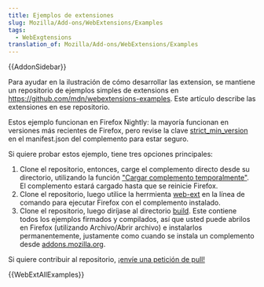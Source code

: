 ```yaml
---
title: Ejemplos de extensiones
slug: Mozilla/Add-ons/WebExtensions/Examples
tags:
  - WebExgtensions
translation_of: Mozilla/Add-ons/WebExtensions/Examples
---
```

{{AddonSidebar}}

Para ayudar en la ilustración de cómo desarrollar las extension, se mantiene un repositorio de ejemplos simples de extensions en <https://github.com/mdn/webextensions-examples>. Este artículo describe las extensiones en ese repositorio.

Estos ejemplo funcionan en Firefox Nightly: la mayoría funcionan en versiones más recientes de Firefox, pero revise la clave [strict_min_version](/en-US/Add-ons/WebExtensions/manifest.json/applications) en el manifest.json del complemento para estar seguro.

Si quiere probar estos ejemplo, tiene tres opciones principales:

1. Clone el repositorio, entonces, carge el complemento directo desde su directorio, utilizando la función ["Cargar complemento temporalmente"](/en-US/Add-ons/WebExtensions/Temporary_Installation_in_Firefox). El complemento estará cargado hasta que se reinicie Firefox.
2. Clone el repositorio, luego utilice la herrmienta [web-ext](/es/Add-ons/WebExtensions/Getting_started_with_web-ext) en la línea de comando para ejecutar Firefox con el complemento instalado.
3. Clone el repositorio, luego diríjase al directorio [build](https://github.com/mdn/webextensions-examples/tree/master/build). Este contiene todos los ejemplos firmados y compilados, así que usted puede abrilos en Firefox (utilizando Archivo/Abrir archivo) e instalarlos permanentemente, justamente como cuando se instala un complemento desde [addons.mozilla.org](https://addons.mozilla.org/en-US/firefox/).

Si quiere contribuir al repositorio, [¡envíe una petición de pull!](https://github.com/mdn/webextensions-examples/blob/master/CONTRIBUTING.md)

{{WebExtAllExamples}}
